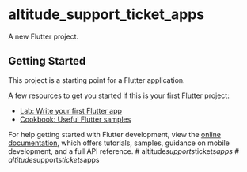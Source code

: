 # altitude_support_ticket_apps

A new Flutter project.

## Getting Started

This project is a starting point for a Flutter application.

A few resources to get you started if this is your first Flutter project:

- [Lab: Write your first Flutter app](https://docs.flutter.dev/get-started/codelab)
- [Cookbook: Useful Flutter samples](https://docs.flutter.dev/cookbook)

For help getting started with Flutter development, view the
[online documentation](https://docs.flutter.dev/), which offers tutorials,
samples, guidance on mobile development, and a full API reference.
#   a l t i t u d e _ s u p p o r t s _ t i c k e t s _ a p p s  
 #   a l t i t u d e _ s u p p o r t s _ t i c k e t s _ a p p s  
 